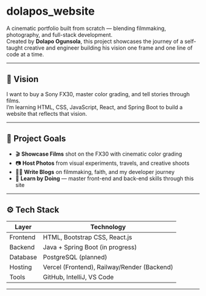 # dolapos_website

A cinematic portfolio built from scratch — blending filmmaking, photography, and full-stack development.  
Created by **Dolapo Ogunsola**, this project showcases the journey of a self-taught creative and engineer building his vision one frame and one line of code at a time.

---

## 🚀 Vision

I want to buy a Sony FX30, master color grading, and tell stories through films.  
I’m learning HTML, CSS, JavaScript, React, and Spring Boot to build a website that reflects that vision.

---

## 🧠 Project Goals

- 🎬 **Showcase Films** shot on the FX30 with cinematic color grading
- 📷 **Host Photos** from visual experiments, travels, and creative shoots
- ✍🏽 **Write Blogs** on filmmaking, faith, and my developer journey
- 🧰 **Learn by Doing** — master front-end and back-end skills through this site

---

## ⚙️ Tech Stack

| Layer      | Technology            |
|------------|------------------------|
| Frontend   | HTML, Bootstrap CSS, React.js |
| Backend    | Java + Spring Boot (in progress) |
| Database   | PostgreSQL (planned)   |
| Hosting    | Vercel (Frontend), Railway/Render (Backend) |
| Tools      | GitHub, IntelliJ, VS Code |

---
